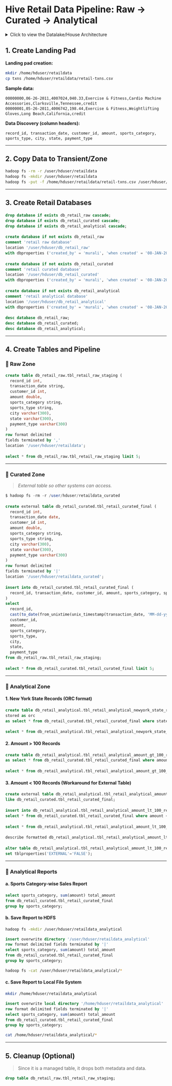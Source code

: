 
# Hive Retail Data Pipeline: Raw → Curated → Analytical

<details>
  <summary> Click to view the Datalake/House Architecture </summary>
  <img src="images/datalakehouse-arch.png" alt="Diagram">
</details>


## 1. Create Landing Pad

**Landing pad creation:**

```bash
mkdir /home/hduser/retaildata
cp txns /home/hduser/retaildata/retail-txns.csv
```

**Sample data:**

```
00000000,06-26-2011,4007024,040.33,Exercise & Fitness,Cardio Machine Accessories,Clarksville,Tennessee,credit
00000001,05-26-2011,4006742,198.44,Exercise & Fitness,Weightlifting Gloves,Long Beach,California,credit
```

**Data Discovery (column headers):**

```
record_id, transaction_date, customer_id, amount, sports_category, sports_type, city, state, payment_type
```

---

## 2. Copy Data to Transient/Zone

```bash
hadoop fs -rm -r /user/hduser/retaildata
hadoop fs -mkdir /user/hduser/retaildata
hadoop fs -put -f /home/hduser/retaildata/retail-txns.csv /user/hduser/retaildata/retail-txns.csv
```

---

## 3. Create Retail Databases

```sql
drop database if exists db_retail_raw cascade;
drop database if exists db_retail_curated cascade;
drop database if exists db_retail_analytical cascade;

create database if not exists db_retail_raw 
comment 'retail raw database' 
location '/user/hduser/db_retail_raw' 
with dbproperties ('created_by' = 'murali', 'when created' = '08-JAN-2025');

create database if not exists db_retail_curated 
comment 'retail curated database' 
location '/user/hduser/db_retail_curated' 
with dbproperties ('created_by' = 'murali', 'when created' = '08-JAN-2025');

create database if not exists db_retail_analytical 
comment 'retail analytical database' 
location '/user/hduser/db_retail_analytical' 
with dbproperties ('created_by' = 'murali', 'when created' = '08-JAN-2025');

desc database db_retail_raw;
desc database db_retail_curated;
desc database db_retail_analytical;
```

---

## 4. Create Tables and Pipeline

### 🔹 Raw Zone

```sql
create table db_retail_raw.tbl_retail_raw_staging (
  record_id int, 
  transaction_date string, 
  customer_id int, 
  amount double, 
  sports_category string, 
  sports_type string, 
  city varchar(300), 
  state varchar(300), 
  payment_type varchar(300)
)
row format delimited 
fields terminated by ',' 
location '/user/hduser/retaildata';

select * from db_retail_raw.tbl_retail_raw_staging limit 5;
```

---

### 🔹 Curated Zone

> *External table so other systems can access.*

```sql
$ hadoop fs -rm -r /user/hduser/retaildata_curated

create external table db_retail_curated.tbl_retail_curated_final (
  record_id int, 
  transaction_date date, 
  customer_id int, 
  amount double, 
  sports_category string, 
  sports_type string, 
  city varchar(300), 
  state varchar(300), 
  payment_type varchar(300)
)
row format delimited 
fields terminated by '|' 
location '/user/hduser/retaildata_curated';

insert into db_retail_curated.tbl_retail_curated_final (
  record_id, transaction_date, customer_id, amount, sports_category, sports_type, city, state, payment_type
)
select 
  record_id, 
  cast(to_date(from_unixtime(unix_timestamp(transaction_date, 'MM-dd-yyyy'))) as date), 
  customer_id, 
  amount, 
  sports_category, 
  sports_type, 
  city, 
  state, 
  payment_type 
from db_retail_raw.tbl_retail_raw_staging;

select * from db_retail_curated.tbl_retail_curated_final limit 5;
```

---

### 🔹 Analytical Zone

#### 1. New York State Records (ORC format)

```sql
create table db_retail_analytical.tbl_retail_analytical_newyork_state_records 
stored as orc 
as select * from db_retail_curated.tbl_retail_curated_final where state='New York';

select * from db_retail_analytical.tbl_retail_analytical_newyork_state_records limit 5;
```

#### 2. Amount > 100 Records

```sql
create table db_retail_analytical.tbl_retail_analytical_amount_gt_100_records 
as select * from db_retail_curated.tbl_retail_curated_final where amount > 100;

select * from db_retail_analytical.tbl_retail_analytical_amount_gt_100_records limit 5;
```

#### 3. Amount < 100 Records (Workaround for External Table)

```sql
create external table db_retail_analytical.tbl_retail_analytical_amount_lt_100_records 
like db_retail_curated.tbl_retail_curated_final;

insert into db_retail_analytical.tbl_retail_analytical_amount_lt_100_records 
select * from db_retail_curated.tbl_retail_curated_final where amount < 100;

select * from db_retail_analytical.tbl_retail_analytical_amount_lt_100_records limit 5;

describe formatted db_retail_analytical.tbl_retail_analytical_amount_lt_100_records;

alter table db_retail_analytical.tbl_retail_analytical_amount_lt_100_records 
set tblproperties('EXTERNAL'='FALSE');
```

---

### 🔸 Analytical Reports

#### a. Sports Category-wise Sales Report

```sql
select sports_category, sum(amount) total_amount 
from db_retail_curated.tbl_retail_curated_final 
group by sports_category;
```

#### b. Save Report to HDFS

```bash
hadoop fs -mkdir /user/hduser/retaildata_analytical
```

```sql
insert overwrite directory '/user/hduser/retaildata_analytical'
row format delimited fields terminated by '|'
select sports_category, sum(amount) total_amount 
from db_retail_curated.tbl_retail_curated_final 
group by sports_category;
```

```bash
hadoop fs -cat /user/hduser/retaildata_analytical/*
```

#### c. Save Report to Local File System

```bash
mkdir /home/hduser/retaildata_analytical
```

```sql
insert overwrite local directory '/home/hduser/retaildata_analytical'
row format delimited fields terminated by '|'
select sports_category, sum(amount) total_amount 
from db_retail_curated.tbl_retail_curated_final 
group by sports_category;
```

```bash
cat /home/hduser/retaildata_analytical/*
```

---

## 5. Cleanup (Optional)

> Since it is a managed table, it drops both metadata and data.

```sql
drop table db_retail_raw.tbl_retail_raw_staging;
```
